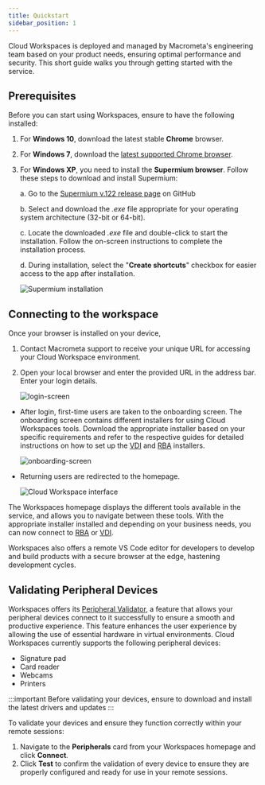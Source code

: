 ```yaml
---
title: Quickstart
sidebar_position: 1
---
```


Cloud Workspaces is deployed and managed by Macrometa's engineering team based on your product needs, ensuring optimal performance and security. This short guide walks you through getting started with the service. 

## Prerequisites

Before you can start using Workspaces, ensure to have the following installed:

1. For **Windows 10**, download the latest stable **Chrome** browser.

2. For **Windows 7**, download the [latest supported Chrome browser](https://support.google.com/chrome/a/answer/7100626?hl=en&sjid=16270217913818414435-EU).

3. For **Windows XP**, you need to install the **Supermium browser**. Follow these steps to download and install Supermium:

   a. Go to the [Supermium v.122 release page](https://github.com/win32ss/supermium/releases/tag/v122-r6) on GitHub

   b. Select and download the *.exe* file appropriate for your operating system architecture (32-bit or 64-bit).

   c. Locate the downloaded *.exe* file and double-click to start the installation. Follow the on-screen instructions to complete the installation process.

   d. During installation, select the "**Create shortcuts**" checkbox for easier access to the app after installation.

   ![Supermium installation](/img/workspaces/supermium.png)

## Connecting to the workspace

Once your browser is installed on your device,

1. Contact Macrometa support to receive your unique URL for accessing your Cloud Workspace environment.
1. Open your local browser and enter the provided URL in the address bar. Enter your login details.

    ![login-screen](/img/workspaces/login-resized.jpeg)

- After login, first-time users are taken to the onboarding screen. The onboarding screen contains different installers for using Cloud Workspaces tools. Download the appropriate installer based on your specific requirements and refer to the respective guides for detailed instructions on how to set up the [VDI](./remote-desktop-enviroment/index.md) and [RBA](./remote-browser-accelerator/index.md) installers.
    
    ![onboarding-screen](/img/workspaces/onboarding-screen.png)

- Returning users are redirected to the homepage.

    ![Cloud Workspace interface](/img/workspaces/homepage.jpeg)
    
The Workspaces homepage displays the different tools available in the service, and allows you to navigate between these tools. With the appropriate installer installed and depending on your business needs, you can now connect to [RBA](./remote-browser-accelerator/index.md) or [VDI](./remote-desktop-enviroment/index.md). 

Workspaces also offers a remote VS Code editor for developers to develop and build products with a secure browser at the edge, hastening development cycles. 


## Validating Peripheral Devices

Workspaces offers its [Peripheral Validator](./remote-browser-accelerator/rba-peripheral-validator.md), a feature that allows your peripheral devices connect to it successfully to ensure a smooth and productive experience. This feature enhances the user experience by allowing the use of essential hardware in virtual environments. Cloud Workspaces currently supports the following peripheral devices:

- Signature pad
- Card reader
- Webcams
- Printers

:::important
Before validating your devices, ensure to download and install the latest drivers and updates
:::

To validate your devices and ensure they function correctly within your remote sessions:

1. Navigate to the **Peripherals** card from your Workspaces homepage and click **Connect**.
1. Click **Test** to confirm the validation of every device to ensure they are properly configured and ready for use in your remote sessions.